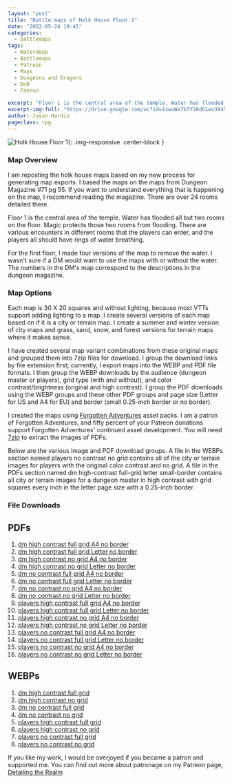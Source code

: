 ```yaml
---
layout: "post"
title: "Battle maps of Holk House Floor 1"
date: "2022-05-24 19:45"
categories:
  - battlemaps
tags:
  - Waterdeep
  - Battlemaps
  - Patreon
  - Maps
  - Dungeons and Dragons
  - DnD
  - Faerun

excerpt: "Floor 1 is the central area of the temple. Water has flooded all but two rooms on the floor. Magic protects those two rooms from flooding. There are various encounters in different rooms that the players can enter, and the players all should have rings of water breathing."
excerpt-img-full: "https://drive.google.com/uc?id=1zwuWx7b7Y28dO1wu3845BGiAIsdkS7Nv"
author: Jason Hardin
pageclass: rpg
---
```


![Holk House Floor 1](https://drive.google.com/uc?id=1zwuWx7b7Y28dO1wu3845BGiAIsdkS7Nv){: .img-responsive .center-block }

### Map Overview

I am reposting the holk house maps based on my new process for generating map exports. I based the maps on the maps from Dungeon Magazine #71 pg 55. If you want to understand everything that is happening on the map, I recommend reading the magazine. There are over 24 rooms detailed there.

Floor 1 is the central area of the temple. Water has flooded all but two rooms on the floor. Magic protects those two rooms from flooding. There are various encounters in different rooms that the players can enter, and the players all should have rings of water breathing.

For the first floor, I made four versions of the map to remove the water. I wasn't sure if a DM would want to use the maps with or without the water. The numbers in the DM's map correspond to the descriptions in the dungeon magazine.

### Map Options

Each map is 30 X 20 squares and without lighting, because most VTTs support adding lighting to a map. I create several versions of each map based on if it is a city or terrain map. I create a summer and winter version of city maps and grass, sand, snow, and forest versions for terrain maps where it makes sense.

I have created several map variant combinations from these original maps and grouped them into 7zip files for download. I group the download links by file extension first; currently, I export maps into the WEBP and PDF file formats. I then group the WEBP downloads by the audience (dungeon master or players), grid type (with and without), and color contrast/brightness (original and high contrast). I group the PDF downloads using the WEBP groups and these other PDF groups and page size (Letter for US and A4 for EU) and border (small 0.25-inch border or no border).

I created the maps using [Forgotten Adventures](https://www.patreon.com/forgottenadventures/) asset packs. I am a patron of Forgotten Adventures, and fifty percent of your Patreon donations support Forgotten Adventures' continued asset development. You will need [7zip](https://www.7-zip.org) to extract the images of PDFs.

Below are the various image and PDF download groups. A file in the WEBPs section named players no contrast no grid contains all of the city or terrain images for players with the original color contrast and no grid. A file in the PDFs section named dm high-contrast full-grid letter small-border contains all city or terrain images for a dungeon master in high contrast with grid squares every inch in the letter page size with a 0.25-inch border.

### File Downloads

## PDFs

1. [dm high contrast full grid A4 no border](https://dtr.jasonhardin.com/X9zu)
1. [dm high contrast full grid Letter no border](https://dtr.jasonhardin.com/hoju)
1. [dm high contrast no grid A4 no border](https://dtr.jasonhardin.com/deiF)
1. [dm high contrast no grid Letter no border](https://dtr.jasonhardin.com/53pF)
1. [dm no contrast full grid A4 no border](https://dtr.jasonhardin.com/6tzK)
1. [dm no contrast full grid Letter no border](https://dtr.jasonhardin.com/7p5v)
1. [dm no contrast no grid A4 no border](https://dtr.jasonhardin.com/kKT3)
1. [dm no contrast no grid Letter no border](https://dtr.jasonhardin.com/VCcN)
1. [players high contrast full grid A4 no border](https://dtr.jasonhardin.com/4Q77)
1. [players high contrast full grid Letter no border](https://dtr.jasonhardin.com/211T)
1. [players high contrast no grid A4 no border](https://dtr.jasonhardin.com/GhhJ)
1. [players high contrast no grid Letter no border](https://dtr.jasonhardin.com/K4ND)
1. [players no contrast full grid A4 no border](https://dtr.jasonhardin.com/boH6)
1. [players no contrast full grid Letter no border](https://dtr.jasonhardin.com/8Z4Y)
1. [players no contrast no grid A4 no border](https://dtr.jasonhardin.com/4jcH)
1. [players no contrast no grid Letter no border](https://dtr.jasonhardin.com/qhLh)

## WEBPs

1. [dm high contrast full grid](https://dtr.jasonhardin.com/aF6A)
1. [dm high contrast no grid](https://dtr.jasonhardin.com/1jvy)
1. [dm no contrast full grid](https://dtr.jasonhardin.com/zKs8)
1. [dm no contrast no grid](https://dtr.jasonhardin.com/muB7)
1. [players high contrast full grid](https://dtr.jasonhardin.com/cCRV)
1. [players high contrast no grid](https://dtr.jasonhardin.com/Smyr)
1. [players no contrast full grid](https://dtr.jasonhardin.com/nphB)
1. [players no contrast no grid](https://dtr.jasonhardin.com/C66u)

If you like my work, I would be overjoyed if you became a patron and supported me. You can find out more about patronage on my Patreon page, [Detailing the Realm](https://www.patreon.com/detailingtherealm)
